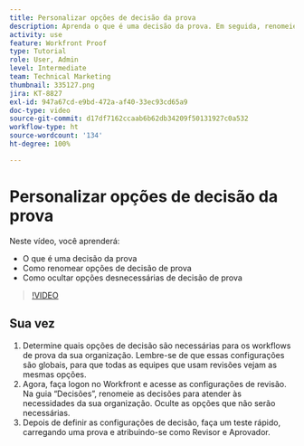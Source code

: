 ```yaml
---
title: Personalizar opções de decisão da prova
description: Aprenda o que é uma decisão da prova. Em seguida, renomeie as opções de decisão da prova e oculte as opções desnecessárias nas configurações do sistema de revisão.
activity: use
feature: Workfront Proof
type: Tutorial
role: User, Admin
level: Intermediate
team: Technical Marketing
thumbnail: 335127.png
jira: KT-8827
exl-id: 947a67cd-e9bd-472a-af40-33ec93cd65a9
doc-type: video
source-git-commit: d17df7162ccaab6b62db34209f50131927c0a532
workflow-type: ht
source-wordcount: '134'
ht-degree: 100%

---
```


# Personalizar opções de decisão da prova

Neste vídeo, você aprenderá:

* O que é uma decisão da prova
* Como renomear opções de decisão de prova
* Como ocultar opções desnecessárias de decisão de prova

>[!VIDEO](https://video.tv.adobe.com/v/335127/?quality=12&learn=on&enablevpops)

## Sua vez

1. Determine quais opções de decisão são necessárias para os workflows de prova da sua organização. Lembre-se de que essas configurações são globais, para que todas as equipes que usam revisões vejam as mesmas opções.
1. Agora, faça logon no Workfront e acesse as configurações de revisão. Na guia “Decisões”, renomeie as decisões para atender às necessidades da sua organização. Oculte as opções que não serão necessárias.
1. Depois de definir as configurações de decisão, faça um teste rápido, carregando uma prova e atribuindo-se como Revisor e Aprovador.


<!--
Lean More URLs
-->
